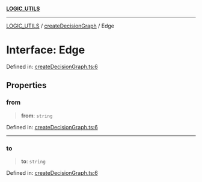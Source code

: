 [**LOGIC_UTILS**](../../README.md)

***

[LOGIC_UTILS](../../README.md) / [createDecisionGraph](../README.md) / Edge

# Interface: Edge

Defined in: [createDecisionGraph.ts:6](https://github.com/dailker/everyutil-js/blob/7799f3f003cb23f425be3f1c83c38483e2648188/src/logic/createDecisionGraph.ts#L6)

## Properties

### from

> **from**: `string`

Defined in: [createDecisionGraph.ts:6](https://github.com/dailker/everyutil-js/blob/7799f3f003cb23f425be3f1c83c38483e2648188/src/logic/createDecisionGraph.ts#L6)

***

### to

> **to**: `string`

Defined in: [createDecisionGraph.ts:6](https://github.com/dailker/everyutil-js/blob/7799f3f003cb23f425be3f1c83c38483e2648188/src/logic/createDecisionGraph.ts#L6)
